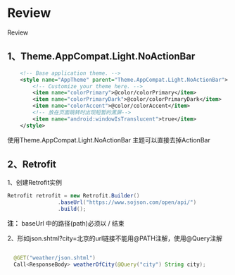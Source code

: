 # Review
Review

## 1、Theme.AppCompat.Light.NoActionBar
```xml
    <!-- Base application theme. -->
    <style name="AppTheme" parent="Theme.AppCompat.Light.NoActionBar">
        <!-- Customize your theme here. -->
        <item name="colorPrimary">@color/colorPrimary</item>
        <item name="colorPrimaryDark">@color/colorPrimaryDark</item>
        <item name="colorAccent">@color/colorAccent</item>
        <!-- 放在页面跳转时出现短暂的黑屏-->
        <item name="android:windowIsTranslucent">true</item>
    </style>
```
使用Theme.AppCompat.Light.NoActionBar 主题可以直接去掉ActionBar


## 2、Retrofit

1、创建Retrofit实例
```java
Retrofit retrofit = new Retrofit.Builder()
                .baseUrl("https://www.sojson.com/open/api/")
                .build();
```
**注：**  baseUrl 中的路径(path)必须以 / 结束


2、形如json.shtml?city=北京的url链接不能用@PATH注解，使用@Query注解
```java

  @GET("weather/json.shtml")
  Call<ResponseBody> weatherOfCity(@Query("city") String city);

```



